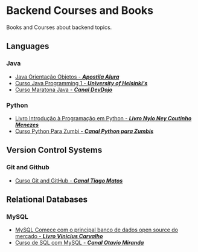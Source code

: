 # Backend Courses and Books

Books and Courses about backend topics.

## Languages

### Java

- [Java Orientação Objetos - ***Apostila Alura***](books/alura_apostila_java_orientacao_objetos.pdf)
- [Curso Java Programming 1 - ***University of Helsinki's***](https://java-programming.mooc.fi)
- [Curso Maratona Java - ***Canal DevDojo***](https://www.youtube.com/watch?v=VKjFuX91G5Q&list=PL62G310vn6nFIsOCC0H-C2infYgwm8SWW)

### Python

- [Livro Introdução à Programação em Python - ***Livro Nylo Ney Coutinho Menezes***](books/introducao_a_programacao_com_python.pdf)
- [Curso Python Para Zumbi - ***Canal Python para Zumbis***](https://www.youtube.com/watch?v=YO58tXerKDc&list=PLUukMN0DTKCtbzhbYe2jdF4cr8MOWClXc)

## Version Control Systems
 
### Git and Github

- [Curso Git and GitHub - ***Canal Tiago Matos***](https://www.youtube.com/watch?v=2c7yWlpWDJM&list=PLcoYAcR89n-qbO7YAVj5S0alABLis_QVU)

## Relational Databases

### MySQL

- [MySQL Comece com o principal banco de dados open source do mercado - ***Livro Vinicius Carvalho***](./notes/mysql/mysql-notes.md)
- [Curso de SQL com MySQL - ***Canal Otavio Miranda***](
https://www.youtube.com/watch?v=lHYV_H1526Q&list=PLbIBj8vQhvm2WT-pjGS5x7zUzmh4VgvRk&index=1)